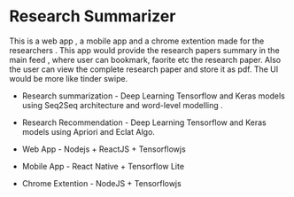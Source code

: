 # Research Summarizer

This is a web app , a mobile app and a chrome extention made for the researchers . This app would provide the research papers summary in the main feed , 
where user can bookmark, faorite etc the research paper. Also the user can view the complete research paper and store it as pdf. The UI would be 
more like tinder swipe.

- Research summarization - Deep Learning Tensorflow and Keras models using Seq2Seq architecture and word-level modelling .

- Research Recommendation - Deep Learning Tensorflow and Keras models using Apriori and Eclat Algo.

- Web App - Nodejs + ReactJS + Tensorflowjs

- Mobile App - React Native + Tensorflow Lite

- Chrome Extention - NodeJS + Tensorflowjs
